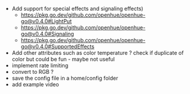 - Add support for special effects and signaling effects)
    - https://pkg.go.dev/github.com/openhue/openhue-go@v0.4.0#LightPut
    - https://pkg.go.dev/github.com/openhue/openhue-go@v0.4.0#Signaling
    - https://pkg.go.dev/github.com/openhue/openhue-go@v0.4.0#SupportedEffects
- Add other attributes such as color temperature ? check if duplicate of color but could be fun - maybe not useful
- implement rate limiting
- convert to RGB ?
- save the config file in a home/config folder
- add example video